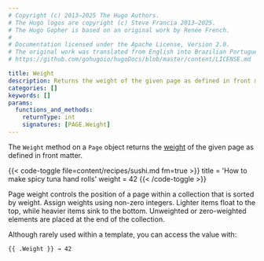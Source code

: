 ```yaml
---
# Copyright (c) 2013–2025 The Hugo Authors.
# The Hugo logos are copyright (c) Steve Francia 2013–2025.
# The Hugo Gopher is based on an original work by Renée French.
#
# Documentation licensed under the Apache License, Version 2.0.
# The original work was translated from English into Brazilian Portuguese.
# https://github.com/gohugoio/hugoDocs/blob/master/content/LICENSE.md

title: Weight
description: Returns the weight of the given page as defined in front matter.
categories: []
keywords: []
params:
  functions_and_methods:
    returnType: int
    signatures: [PAGE.Weight]
---
```


The `Weight` method on a `Page` object returns the [weight](g) of the given page as defined in front matter.

{{< code-toggle file=content/recipes/sushi.md fm=true >}}
title = 'How to make spicy tuna hand rolls'
weight = 42
{{< /code-toggle >}}

Page weight controls the position of a page within a collection that is sorted by weight. Assign weights using non-zero integers. Lighter items float to the top, while heavier items sink to the bottom. Unweighted or zero-weighted elements are placed at the end of the collection.

Although rarely used within a template, you can access the value with:

```go-html-template
{{ .Weight }} → 42
```
